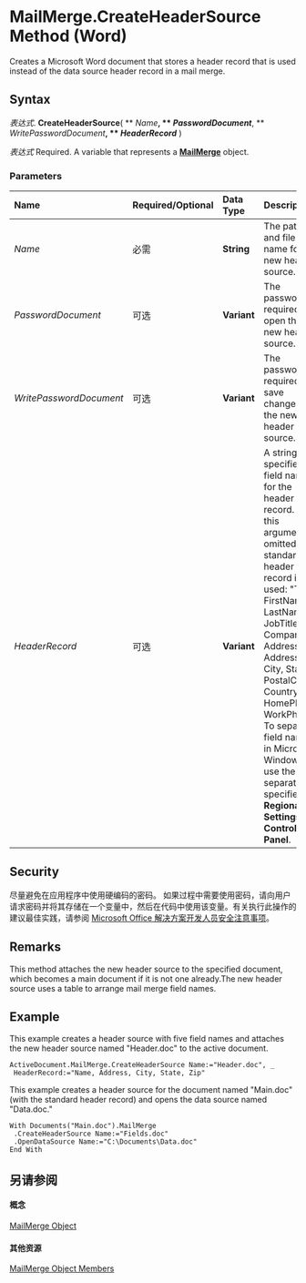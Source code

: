 
# MailMerge.CreateHeaderSource Method (Word)

Creates a Microsoft Word document that stores a header record that is used instead of the data source header record in a mail merge.


## Syntax

 _表达式_. **CreateHeaderSource**( ** _Name_**, ** _PasswordDocument_**, ** _WritePasswordDocument_**, ** _HeaderRecord_** )

 _表达式_ Required. A variable that represents a **[MailMerge](b228c4d6-9ca7-8795-12f6-d32e62844a83.md)** object.


### Parameters



|**Name**|**Required/Optional**|**Data Type**|**Description**|
|:-----|:-----|:-----|:-----|
| _Name_|必需|**String**|The path and file name for the new header source.|
| _PasswordDocument_|可选|**Variant**|The password required to open the new header source.|
| _WritePasswordDocument_|可选|**Variant**|The password required to save changes to the new header source.|
| _HeaderRecord_|可选|**Variant**|A string that specifies the field names for the header record. If this argument is omitted, the standard header record is used: "Title, FirstName, LastName, JobTitle, Company, Address1, Address2, City, State, PostalCode, Country, HomePhone, WorkPhone." To separate field names in Microsoft Windows, use the list separator specified in  **Regional Settings** in **Control Panel**.|

## Security

尽量避免在应用程序中使用硬编码的密码。 如果过程中需要使用密码，请向用户请求密码并将其存储在一个变量中，然后在代码中使用该变量。有关执行此操作的建议最佳实践，请参阅 [Microsoft Office 解决方案开发人员安全注意事项](HV01051489.md)。


## Remarks

This method attaches the new header source to the specified document, which becomes a main document if it is not one already.The new header source uses a table to arrange mail merge field names. 


## Example

This example creates a header source with five field names and attaches the new header source named "Header.doc" to the active document.


```
ActiveDocument.MailMerge.CreateHeaderSource Name:="Header.doc", _ 
 HeaderRecord:="Name, Address, City, State, Zip"
```

This example creates a header source for the document named "Main.doc" (with the standard header record) and opens the data source named "Data.doc."




```
With Documents("Main.doc").MailMerge 
 .CreateHeaderSource Name:="Fields.doc" 
 .OpenDataSource Name:="C:\Documents\Data.doc" 
End With
```


## 另请参阅


#### 概念


[MailMerge Object](b228c4d6-9ca7-8795-12f6-d32e62844a83.md)
#### 其他资源


[MailMerge Object Members](http://msdn.microsoft.com/library/b4db0f00-0f03-4162-7312-b3aa417bea03%28Office.15%29.aspx)